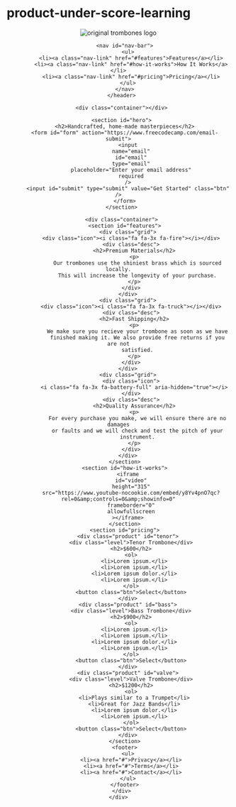 # product-under-score-learning

<!DOCTYPE html>
<html>
  <head>
    <link rel="stylesheet" href="styles.css" />
    <link
      rel="stylesheet"
      href="https://use.fontawesome.com/releases/v5.8.1/css/all.css"
    />
  </head>
  <body>
    <div id="page-wrapper">
      <header id="header">
        <div class="logo">
          <img
            id="header-img"
            src="https://cdn.freecodecamp.org/testable-projects-fcc/images/product-landing-page-logo.png"
            alt="original trombones logo"
          />
        </div>

        <nav id="nav-bar">
          <ul>
            <li><a class="nav-link" href="#features">Features</a></li>
            <li><a class="nav-link" href="#how-it-works">How It Works</a></li>
            <li><a class="nav-link" href="#pricing">Pricing</a></li>
          </ul>
        </nav>
      </header>

      <div class="container"></div>

      <section id="hero">
        <h2>Handcrafted, home-made masterpieces</h2>
        <form id="form" action="https://www.freecodecamp.com/email-submit">
          <input
            name="email"
            id="email"
            type="email"
            placeholder="Enter your email address"
            required
          />
          <input id="submit" type="submit" value="Get Started" class="btn" />
        </form>
      </section>

      <div class="container">
        <section id="features">
          <div class="grid">
            <div class="icon"><i class="fa fa-3x fa-fire"></i></div>
            <div class="desc">
              <h2>Premium Materials</h2>
              <p>
                Our trombones use the shiniest brass which is sourced locally.
                This will increase the longevity of your purchase.
              </p>
            </div>
          </div>
          <div class="grid">
            <div class="icon"><i class="fa fa-3x fa-truck"></i></div>
            <div class="desc">
              <h2>Fast Shipping</h2>
              <p>
                We make sure you recieve your trombone as soon as we have
                finished making it. We also provide free returns if you are not
                satisfied.
              </p>
            </div>
          </div>
          <div class="grid">
            <div class="icon">
              <i class="fa fa-3x fa-battery-full" aria-hidden="true"></i>
            </div>
            <div class="desc">
              <h2>Quality Assurance</h2>
              <p>
                For every purchase you make, we will ensure there are no damages
                or faults and we will check and test the pitch of your
                instrument.
              </p>
            </div>
          </div>
        </section>
        <section id="how-it-works">
          <iframe
            id="video"
            height="315"
            src="https://www.youtube-nocookie.com/embed/y8Yv4pnO7qc?rel=0&amp;controls=0&amp;showinfo=0"
            frameborder="0"
            allowfullscreen
          ></iframe>
        </section>
        <section id="pricing">
          <div class="product" id="tenor">
            <div class="level">Tenor Trombone</div>
            <h2>$600</h2>
            <ol>
              <li>Lorem ipsum.</li>
              <li>Lorem ipsum.</li>
              <li>Lorem ipsum dolor.</li>
              <li>Lorem ipsum.</li>
            </ol>
            <button class="btn">Select</button>
          </div>
          <div class="product" id="bass">
            <div class="level">Bass Trombone</div>
            <h2>$900</h2>
            <ol>
              <li>Lorem ipsum.</li>
              <li>Lorem ipsum.</li>
              <li>Lorem ipsum dolor.</li>
              <li>Lorem ipsum.</li>
            </ol>
            <button class="btn">Select</button>
          </div>
          <div class="product" id="valve">
            <div class="level">Valve Trombone</div>
            <h2>$1200</h2>
            <ol>
              <li>Plays similar to a Trumpet</li>
              <li>Great for Jazz Bands</li>
              <li>Lorem ipsum dolor.</li>
              <li>Lorem ipsum.</li>
            </ol>
            <button class="btn">Select</button>
          </div>
        </section>
        <footer>
          <ul>
            <li><a href="#">Privacy</a></li>
            <li><a href="#">Terms</a></li>
            <li><a href="#">Contact</a></li>
          </ul>
        </footer>
      </div>
    </div>
  </body>
</html>
